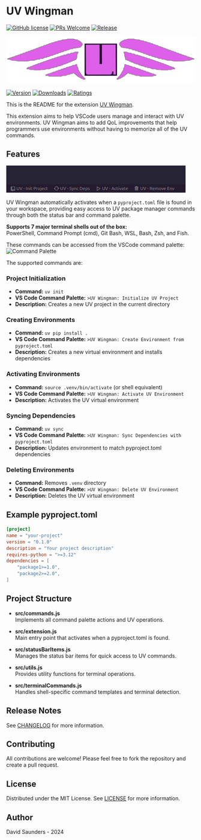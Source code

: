 # UV Wingman

[![GitHub license](https://img.shields.io/badge/license-MIT-purple.svg)](https://github.com/DJSaunders1997/UV-Wingman/blob/main/LICENSE)
[![PRs Welcome](https://img.shields.io/badge/PRs-welcome-purple.svg)]()
[![Release](https://github.com/DJSaunders1997/UV-Wingman/actions/workflows/release.yml/badge.svg)](https://github.com/DJSaunders1997/UV-Wingman/actions/workflows/release.yml)

![Banner](images/Logo-512x512.png)

[![Version](https://vsmarketplacebadges.dev/version-short/djsaunders1997.uv-wingman.png?style=for-the-badge&colorA=252525&colorB=8A2BE2)](https://marketplace.visualstudio.com/items?itemName=djsaunders1997.uv-wingman)
[![Downloads](https://vsmarketplacebadges.dev/downloads-short/djsaunders1997.uv-wingman.png?style=for-the-badge&colorA=252525&colorB=8A2BE2)](https://marketplace.visualstudio.com/items?itemName=djsaunders1997.uv-wingman)
[![Ratings](https://vsmarketplacebadges.dev/rating-short/djsaunders1997.uv-wingman.png?style=for-the-badge&colorA=252525&colorB=8A2BE2)](https://marketplace.visualstudio.com/items?itemName=djsaunders1997.uv-wingman)

This is the README for the extension [UV Wingman](https://marketplace.visualstudio.com/items?itemName=DJSaunders1997.uv-wingman).

This extension aims to help VSCode users manage and interact with UV environments.
UV Wingman aims to add QoL improvements that help programmers use environments without having to memorize all of the UV commands.

## Features

![VSCode Screenshot](images/VSCode-Screenshot.png)

UV Wingman automatically activates when a `pyproject.toml` file is found in your workspace, providing easy access to UV package manager commands through both the status bar and command palette.

**Supports 7 major terminal shells out of the box:**  
PowerShell, Command Prompt (cmd), Git Bash, WSL, Bash, Zsh, and Fish.

These commands can be accessed from the VSCode command palette:
![Command Palette](images/Command-Palette-Screenshot.png)

The supported commands are:

### Project Initialization
- **Command:** `uv init`
- **VS Code Command Palette:** `>UV Wingman: Initialize UV Project`
- **Description:** Creates a new UV project in the current directory

### Creating Environments 
- **Command:** `uv pip install .`
- **VS Code Command Palette:** `>UV Wingman: Create Environment from pyproject.toml`
- **Description:** Creates a new virtual environment and installs dependencies

### Activating Environments
- **Command:** `source .venv/bin/activate` (or shell equivalent)
- **VS Code Command Palette:** `>UV Wingman: Activate UV Environment`
- **Description:** Activates the UV virtual environment

### Syncing Dependencies
- **Command:** `uv sync`
- **VS Code Command Palette:** `>UV Wingman: Sync Dependencies with pyproject.toml`
- **Description:** Updates environment to match pyproject.toml dependencies

### Deleting Environments
- **Command:** Removes `.venv` directory
- **VS Code Command Palette:** `>UV Wingman: Delete UV Environment`
- **Description:** Deletes the UV virtual environment

## Example pyproject.toml
```toml
[project]
name = "your-project"
version = "0.1.0"
description = "Your project description"
requires-python = ">=3.12"
dependencies = [
    "package1>=1.0",
    "package2>=2.0",
]
```

## Project Structure

- **src/commands.js**  
  Implements all command palette actions and UV operations.

- **src/extension.js**  
  Main entry point that activates when a pyproject.toml is found.

- **src/statusBarItems.js**  
  Manages the status bar items for quick access to UV commands.

- **src/utils.js**  
  Provides utility functions for terminal operations.

- **src/terminalCommands.js**  
  Handles shell-specific command templates and terminal detection.

## Release Notes

See [CHANGELOG](CHANGELOG.md) for more information.

## Contributing

All contributions are welcome! 
Please feel free to fork the repository and create a pull request.

## License

Distributed under the MIT License. See [LICENSE](LICENSE) for more information.

## Author

David Saunders - 2024